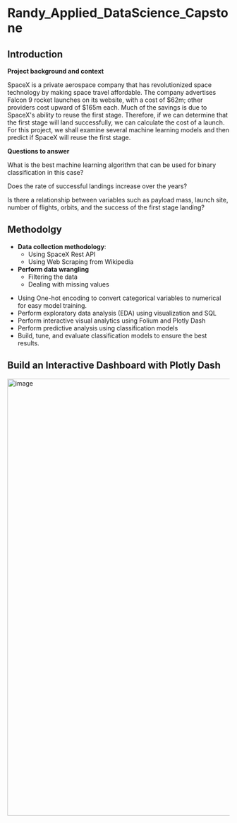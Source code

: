 # Randy_Applied_DataScience_Capstone

## Introduction

**Project background and context**

SpaceX is a private aerospace company that has revolutionized space technology by making space travel affordable. The company advertises Falcon 9 rocket launches on its website, with a cost of $62m; other providers cost upward of $165m each. Much of the savings is due to SpaceX's ability to reuse the first stage. Therefore, if we can determine that the first stage will land successfully, we can calculate the cost of a launch. For this project, we shall examine several machine learning models and then predict if SpaceX will reuse the first stage.

**Questions to answer**

What is the best machine learning algorithm that can be used for binary classification in this case?

Does the rate of successful landings increase over the years?

Is there a relationship between variables such as payload mass, launch site, number of flights, orbits, and the success of the first stage landing?

## Methodolgy
- **Data collection methodology**:
   - Using SpaceX Rest API
   - Using Web Scraping from Wikipedia
- **Perform data wrangling**
   - Filtering the data
   - Dealing with missing values
* Using One-hot encoding to convert categorical variables to numerical for easy model training.
* Perform exploratory data analysis (EDA) using visualization and SQL
* Perform interactive visual analytics using Folium and Plotly Dash
* Perform predictive analysis using classification models
* Build, tune, and evaluate classification models to ensure the best results.


## Build an Interactive Dashboard with Plotly Dash
<img width="1312" height="988" alt="image" src="https://github.com/user-attachments/assets/12747c4d-037e-479f-a3b4-c7cfdd06367c" />








